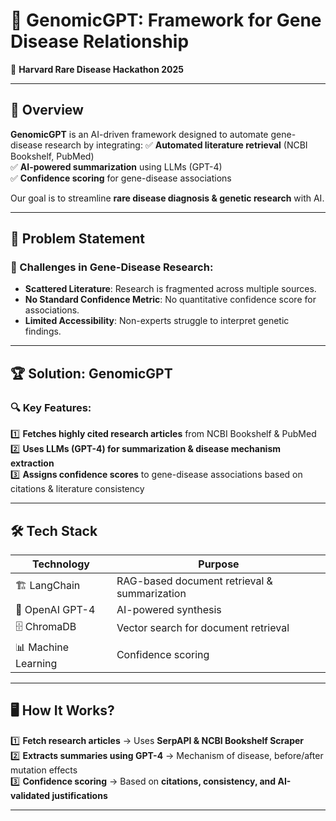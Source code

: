 # 🔬 GenomicGPT: Framework for Gene Disease Relationship

🚀 **Harvard Rare Disease Hackathon 2025**  


---

## 📌 Overview
**GenomicGPT** is an AI-driven framework designed to automate gene-disease research by integrating:
✅ **Automated literature retrieval** (NCBI Bookshelf, PubMed)  
✅ **AI-powered summarization** using LLMs (GPT-4)  
✅ **Confidence scoring** for gene-disease associations  

Our goal is to streamline **rare disease diagnosis & genetic research** with AI.

---

## 🎯 Problem Statement
### 🚨 Challenges in Gene-Disease Research:
- **Scattered Literature**: Research is fragmented across multiple sources.  
- **No Standard Confidence Metric**: No quantitative confidence score for associations.  
- **Limited Accessibility**: Non-experts struggle to interpret genetic findings.  

---

## 🏆 Solution: GenomicGPT
### 🔍 Key Features:
1️⃣ **Fetches highly cited research articles** from NCBI Bookshelf & PubMed  
2️⃣ **Uses LLMs (GPT-4) for summarization & disease mechanism extraction**  
3️⃣ **Assigns confidence scores** to gene-disease associations based on citations & literature consistency  

---

## 🛠 Tech Stack
| Technology | Purpose |
|------------|---------|
| 🏗 LangChain | RAG-based document retrieval & summarization |
| 🤖 OpenAI GPT-4 | AI-powered synthesis |
| 🗄 ChromaDB | Vector search for document retrieval |
| 📊 Machine Learning | Confidence scoring |

---

## 🖥 How It Works?
1️⃣ **Fetch research articles** → Uses **SerpAPI & NCBI Bookshelf Scraper**  
2️⃣ **Extracts summaries using GPT-4** → Mechanism of disease, before/after mutation effects  
3️⃣ **Confidence scoring** → Based on **citations, consistency, and AI-validated justifications**  

---


